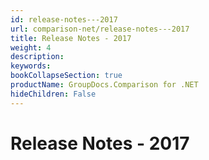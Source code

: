 ```yaml
---
id: release-notes---2017
url: comparison-net/release-notes---2017
title: Release Notes - 2017
weight: 4
description: 
keywords: 
bookCollapseSection: true
productName: GroupDocs.Comparison for .NET
hideChildren: False
---
```


# Release Notes - 2017


